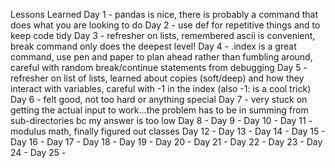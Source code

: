 Lessons Learned
Day 1 - pandas is nice, there is probably a command that does what you are looking to do
Day 2 - use def for repetitive things and to keep code tidy
Day 3 - refresher on lists, remembered ascii is convenient, break command only does the deepest level!
Day 4 - .index is a great command, use pen and paper to plan ahead rather than fumbling around, careful with random break/continue statements from debugging
Day 5 - refresher on list of lists, learned about copies (soft/deep) and how they interact with variables, careful with -1 in the index (also -1: is a cool trick)
Day 6 - felt good, not too hard or anything special
Day 7 - very stuck on getting the actual input to work...the problem has to be in summing from sub-directories bc my answer is too low
Day 8 -
Day 9 - 
Day 10 - 
Day 11 - modulus math, finally figured out classes
Day 12 - 
Day 13 - 
Day 14 - 
Day 15 - 
Day 16 - 
Day 17 - 
Day 18 -
Day 19 - 
Day 20 - 
Day 21 - 
Day 22 - 
Day 23 - 
Day 24 - 
Day 25 - 
